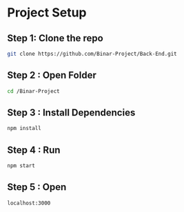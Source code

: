 # Project Setup

## Step 1: Clone the repo
```bash
git clone https://github.com/Binar-Project/Back-End.git
```
## Step 2 : Open Folder
```bash
cd /Binar-Project
```
## Step 3 : Install Dependencies
```bash
npm install
```
## Step 4 : Run
```bash
npm start
```
## Step 5 : Open 
```bash
localhost:3000
```
